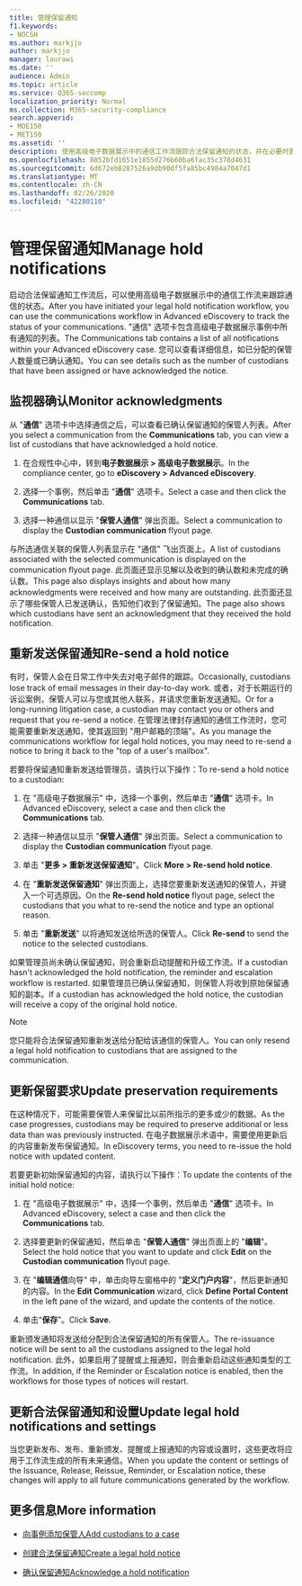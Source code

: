 ```yaml
---
title: 管理保留通知
f1.keywords:
- NOCSH
ms.author: markjjo
author: markjjo
manager: laurawi
ms.date: ''
audience: Admin
ms.topic: article
ms.service: O365-seccomp
localization_priority: Normal
ms.collection: M365-security-compliance
search.appverid:
- MOE150
- MET150
ms.assetid: ''
description: 使用高级电子数据展示中的通信工作流跟踪合法保留通知的状态，并在必要时更新并重新发送它们。
ms.openlocfilehash: 8852bfd1651e1855d276b60ba6fac35c378d4631
ms.sourcegitcommit: 6d672eb8287526a9db90df5fa85bc4984a7047d1
ms.translationtype: MT
ms.contentlocale: zh-CN
ms.lasthandoff: 02/26/2020
ms.locfileid: "42280110"
---
```

# <a name="manage-hold-notifications"></a><span data-ttu-id="716c3-103">管理保留通知</span><span class="sxs-lookup"><span data-stu-id="716c3-103">Manage hold notifications</span></span>

<span data-ttu-id="716c3-104">启动合法保留通知工作流后，可以使用高级电子数据展示中的通信工作流来跟踪通信的状态。</span><span class="sxs-lookup"><span data-stu-id="716c3-104">After you have initiated your legal hold notification workflow, you can use the communications workflow in Advanced eDiscovery to track the status of your communications.</span></span> <span data-ttu-id="716c3-105">"通信" 选项卡包含高级电子数据展示事例中所有通知的列表。</span><span class="sxs-lookup"><span data-stu-id="716c3-105">The Communications tab contains a list of all notifications within your Advanced eDiscovery case.</span></span> <span data-ttu-id="716c3-106">您可以查看详细信息，如已分配的保管人数量或已确认通知。</span><span class="sxs-lookup"><span data-stu-id="716c3-106">You can see details such as the number of custodians that have been assigned or have acknowledged the notice.</span></span>

## <a name="monitor-acknowledgments"></a><span data-ttu-id="716c3-107">监视器确认</span><span class="sxs-lookup"><span data-stu-id="716c3-107">Monitor acknowledgments</span></span>

<span data-ttu-id="716c3-108">从 "**通信**" 选项卡中选择通信之后，可以查看已确认保留通知的保管人列表。</span><span class="sxs-lookup"><span data-stu-id="716c3-108">After you select a communication from the **Communications** tab, you can view a list of custodians that have acknowledged a hold notice.</span></span> 

1. <span data-ttu-id="716c3-109">在合规性中心中，转到**电子数据展示 > 高级电子数据展示**。</span><span class="sxs-lookup"><span data-stu-id="716c3-109">In the compliance center, go to **eDiscovery > Advanced eDiscovery**.</span></span>

2. <span data-ttu-id="716c3-110">选择一个事例，然后单击 "**通信**" 选项卡。</span><span class="sxs-lookup"><span data-stu-id="716c3-110">Select a case and then click the **Communications** tab.</span></span>

3. <span data-ttu-id="716c3-111">选择一种通信以显示 "**保管人通信**" 弹出页面。</span><span class="sxs-lookup"><span data-stu-id="716c3-111">Select a communication to display the **Custodian communication** flyout page.</span></span>

<span data-ttu-id="716c3-112">与所选通信关联的保管人列表显示在 "通信" 飞出页面上。</span><span class="sxs-lookup"><span data-stu-id="716c3-112">A list of custodians associated with the selected communication is displayed on the communication flyout page.</span></span> <span data-ttu-id="716c3-113">此页面还显示见解以及收到的确认数和未完成的确认数。</span><span class="sxs-lookup"><span data-stu-id="716c3-113">This page also displays insights and about how many acknowledgments were received and how many are outstanding.</span></span> <span data-ttu-id="716c3-114">此页面还显示了哪些保管人已发送确认，告知他们收到了保留通知。</span><span class="sxs-lookup"><span data-stu-id="716c3-114">The page also shows which custodians have sent an acknowledgment that they received the hold notification.</span></span>

## <a name="re-send-a-hold-notice"></a><span data-ttu-id="716c3-115">重新发送保留通知</span><span class="sxs-lookup"><span data-stu-id="716c3-115">Re-send a hold notice</span></span>

<span data-ttu-id="716c3-116">有时，保管人会在日常工作中失去对电子邮件的跟踪。</span><span class="sxs-lookup"><span data-stu-id="716c3-116">Occasionally, custodians lose track of email messages in their day-to-day work.</span></span> <span data-ttu-id="716c3-117">或者，对于长期运行的诉讼案例，保管人可以与您或其他人联系，并请求您重新发送通知。</span><span class="sxs-lookup"><span data-stu-id="716c3-117">Or for a long-running litigation case, a custodian may contact you or others and request that you re-send a notice.</span></span> <span data-ttu-id="716c3-118">在管理法律封存通知的通信工作流时，您可能需要重新发送通知，使其返回到 "用户邮箱的顶端"。</span><span class="sxs-lookup"><span data-stu-id="716c3-118">As you manage the communications workflow for legal hold notices, you may need to re-send a notice to bring it back to the "top of a user's mailbox".</span></span>

<span data-ttu-id="716c3-119">若要将保留通知重新发送给管理员，请执行以下操作：</span><span class="sxs-lookup"><span data-stu-id="716c3-119">To re-send a hold notice to a custodian:</span></span>

1. <span data-ttu-id="716c3-120">在 "高级电子数据展示" 中，选择一个事例，然后单击 "**通信**" 选项卡。</span><span class="sxs-lookup"><span data-stu-id="716c3-120">In Advanced eDiscovery, select a case and then click the **Communications** tab.</span></span>

2. <span data-ttu-id="716c3-121">选择一种通信以显示 "**保管人通信**" 弹出页面。</span><span class="sxs-lookup"><span data-stu-id="716c3-121">Select a communication to display the **Custodian communication** flyout page.</span></span>

3. <span data-ttu-id="716c3-122">单击 "**更多 > 重新发送保留通知**"。</span><span class="sxs-lookup"><span data-stu-id="716c3-122">Click **More > Re-send hold notice**.</span></span>

4. <span data-ttu-id="716c3-123">在 "**重新发送保留通知**" 弹出页面上，选择您要重新发送通知的保管人，并键入一个可选原因。</span><span class="sxs-lookup"><span data-stu-id="716c3-123">On the **Re-send hold notice** flyout page, select the custodians that you what to re-send the notice and type an optional reason.</span></span>

5. <span data-ttu-id="716c3-124">单击 "**重新发送**" 以将通知发送给所选的保管人。</span><span class="sxs-lookup"><span data-stu-id="716c3-124">Click **Re-send** to send the notice to the selected custodians.</span></span>

<span data-ttu-id="716c3-125">如果管理员尚未确认保留通知，则会重新启动提醒和升级工作流。</span><span class="sxs-lookup"><span data-stu-id="716c3-125">If a custodian hasn't acknowledged the hold notification, the reminder and escalation workflow is restarted.</span></span> <span data-ttu-id="716c3-126">如果管理员已确认保留通知，则保管人将收到原始保留通知的副本。</span><span class="sxs-lookup"><span data-stu-id="716c3-126">If a custodian has acknowledged the hold notice, the custodian will receive a copy of the original hold notice.</span></span>

> [!NOTE]
> <span data-ttu-id="716c3-127">您只能将合法保留通知重新发送给分配给该通信的保管人。</span><span class="sxs-lookup"><span data-stu-id="716c3-127">You can only resend a legal hold notification to custodians that are assigned to the communication.</span></span> 

## <a name="update-preservation-requirements"></a><span data-ttu-id="716c3-128">更新保留要求</span><span class="sxs-lookup"><span data-stu-id="716c3-128">Update preservation requirements</span></span>
  
<span data-ttu-id="716c3-129">在这种情况下，可能需要保管人来保留比以前所指示的更多或少的数据。</span><span class="sxs-lookup"><span data-stu-id="716c3-129">As the case progresses, custodians may be required to preserve additional or less data than was previously instructed.</span></span> <span data-ttu-id="716c3-130">在电子数据展示术语中，需要使用更新后的内容重新发布保留通知。</span><span class="sxs-lookup"><span data-stu-id="716c3-130">In eDiscovery terms, you need to re-issue the hold notice with updated content.</span></span>

<span data-ttu-id="716c3-131">若要更新初始保留通知的内容，请执行以下操作：</span><span class="sxs-lookup"><span data-stu-id="716c3-131">To update the contents of the initial hold notice:</span></span>

1. <span data-ttu-id="716c3-132">在 "高级电子数据展示" 中，选择一个事例，然后单击 "**通信**" 选项卡。</span><span class="sxs-lookup"><span data-stu-id="716c3-132">In Advanced eDiscovery, select a case and then click the **Communications** tab.</span></span>

2. <span data-ttu-id="716c3-133">选择要更新的保留通知，然后单击 "**保管人通信**" 弹出页面上的 "**编辑**"。</span><span class="sxs-lookup"><span data-stu-id="716c3-133">Select the hold notice that you want to update and click **Edit** on the **Custodian communication** flyout page.</span></span>

3. <span data-ttu-id="716c3-134">在 "**编辑通信**向导" 中，单击向导左窗格中的 "**定义门户内容**"，然后更新通知的内容。</span><span class="sxs-lookup"><span data-stu-id="716c3-134">In the **Edit Communication** wizard, click **Define Portal Content** in the left pane of the wizard, and update the contents of the notice.</span></span>

4. <span data-ttu-id="716c3-135">单击“**保存**”。</span><span class="sxs-lookup"><span data-stu-id="716c3-135">Click **Save**.</span></span>

<span data-ttu-id="716c3-136">重新颁发通知将发送给分配到合法保留通知的所有保管人。</span><span class="sxs-lookup"><span data-stu-id="716c3-136">The re-issuance notice will be sent to all the custodians assigned to the legal hold notification.</span></span> <span data-ttu-id="716c3-137">此外，如果启用了提醒或上报通知，则会重新启动这些通知类型的工作流。</span><span class="sxs-lookup"><span data-stu-id="716c3-137">In addition, if the Reminder or Escalation notice is enabled, then the workflows for those types of notices will restart.</span></span>

## <a name="update-legal-hold-notifications-and-settings"></a><span data-ttu-id="716c3-138">更新合法保留通知和设置</span><span class="sxs-lookup"><span data-stu-id="716c3-138">Update legal hold notifications and settings</span></span>

<span data-ttu-id="716c3-139">当您更新发布、发布、重新颁发、提醒或上报通知的内容或设置时，这些更改将应用于工作流生成的所有未来通信。</span><span class="sxs-lookup"><span data-stu-id="716c3-139">When you update the content or settings of the Issuance, Release, Reissue, Reminder, or Escalation notice, these changes will apply to all future communications generated by the workflow.</span></span>

## <a name="more-information"></a><span data-ttu-id="716c3-140">更多信息</span><span class="sxs-lookup"><span data-stu-id="716c3-140">More information</span></span>

- [<span data-ttu-id="716c3-141">向事例添加保管人</span><span class="sxs-lookup"><span data-stu-id="716c3-141">Add custodians to a case</span></span>](add-custodians-to-case.md)

- [<span data-ttu-id="716c3-142">创建合法保留通知</span><span class="sxs-lookup"><span data-stu-id="716c3-142">Create a legal hold notice</span></span>](create-hold-notification.md)

- [<span data-ttu-id="716c3-143">确认保留通知</span><span class="sxs-lookup"><span data-stu-id="716c3-143">Acknowledge a hold notification</span></span>](acknowledge-hold-notification.md)
